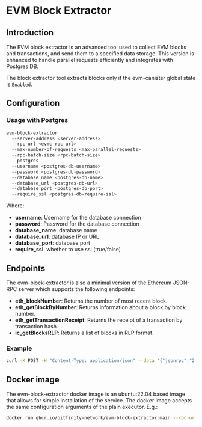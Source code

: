 # EVM Block Extractor

## Introduction

The EVM block extractor is an advanced tool used to collect EVM blocks and transactions, and send them to a specified data storage. 
This version is enhanced to handle parallel requests efficiently and integrates with Postgres DB.

The block extractor tool extracts blocks only if the evm-canister global state is `Enabled`.

## Configuration

### Usage with Postgres

```sh
evm-block-extractor
  --server-address <server-address>
  --rpc-url <evmc-rpc-url>
  --max-number-of-requests <max-parallel-requests>
  --rpc-batch-size <rpc-batch-size>
  --postgres
  --username <postgres-db-username>
  --password <postgres-db-password>
  --database_name <postgres-db-name>
  --database_url <postgres-db-url>
  --database_port <postgres-db-port>
  --require_ssl <postgres-db-require-ssl>
```

Where:

- **username**: Username for the database connection
- **password**: Password for the database connection
- **database_name**: database name
- **database_url**: database IP or URL
- **database_port**: database port
- **require_ssl**: whether to use ssl (true/false)


## Endpoints

The evm-block-extractor is also a minimal version of the Ethereum JSON-RPC server which supports the following endpoints:

- **eth_blockNumber**: Returns the number of most recent block.
- **eth_getBlockByNumber**: Returns information about a block by block number.
- **eth_getTransactionReceipt**: Returns the receipt of a transaction by transaction hash.
- **ic_getBlocksRLP**: Returns a list of blocks in RLP format.

### Example

```sh
curl -X POST -H "Content-Type: application/json" --data '{"jsonrpc":"2.0","method":"eth_blockNumber","params":[],"id":1}' http://127.0.0.1:8080
```

## Docker image

The evm-block-extractor docker image is an ubuntu:22.04 based image that allows for simple installation of the service.
The docker image accepts the same configuration arguments of the plain executor. 
E.g.:
```sh
docker run ghcr.io/bitfinity-network/evm-block-extractor:main --rpc-url https://testnet.bitfinity.network --postgres --username postgres --password postgres --database-name postgres --database-url 127.0.0.1:5432
```

